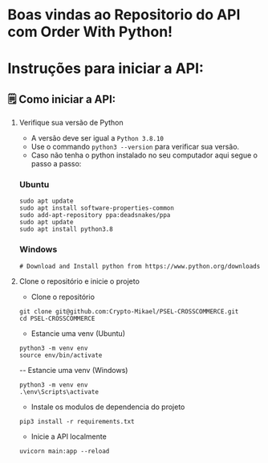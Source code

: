 # Boas vindas ao Repositorio do API com Order With Python!

# Instruções para iniciar a API:

## 🗒 Como iniciar a API:

1. Verifique sua versão de Python

   - A versão deve ser igual a `Python 3.8.10`
   - Use o commando `python3 --version` para verificar sua versão.
   - Caso não tenha o python instalado no seu computador aqui segue o passo a passo:

    ### Ubuntu
    ```
    sudo apt update
    sudo apt install software-properties-common
    sudo add-apt-repository ppa:deadsnakes/ppa
    sudo apt update
    sudo apt install python3.8
    ```
    ### Windows
    ```
    # Download and Install python from https://www.python.org/downloads
    ```
2. Clone o repositório e inicie o projeto

    - Clone o repositório
    ```
    git clone git@github.com:Crypto-Mikael/PSEL-CROSSCOMMERCE.git
    cd PSEL-CROSSCOMMERCE
    ```
    - Estancie uma venv (Ubuntu)
    ```
    python3 -m venv env
    source env/bin/activate
    ```
    -- Estancie uma venv (Windows)
    ```
    python3 -m venv env
    .\env\Scripts\activate
    ```
    - Instale os modulos de dependencia do projeto
    ```
    pip3 install -r requirements.txt
    ```
    - Inicie a API localmente
    ```
    uvicorn main:app --reload
    ```
  
  
